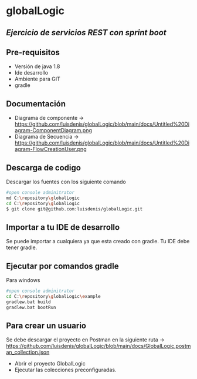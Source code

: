 # globalLogic

## _Ejercicio de servicios REST con sprint boot_

## Pre-requisitos

- Versión de java 1.8
- Ide desarrollo 
- Ambiente para GIT
- gradle

## Documentación
- Diagrama de componente -> https://github.com/luisdenis/globalLogic/blob/main/docs/Untitled%20Diagram-ComponentDiagram.png
- Diagrama de Secuencia -> https://github.com/luisdenis/globalLogic/blob/main/docs/Untitled%20Diagram-FlowCreationUser.png

## Descarga de codigo
Descargar los fuentes con los siguiente comando
```sh
#open console adminitrator
md C:\repository\globalLogic
cd C:\repository\globalLogic
$ git clone git@github.com:luisdenis/globalLogic.git
```
## Importar a tu IDE de desarrollo
Se puede importar a cualquiera ya que esta creado con gradle. Tu IDE debe tener gradle. 

## Ejecutar por  comandos gradle
Para windows
```sh
#open console adminitrator
cd C:\repository\globalLogic\example
gradlew.bat build
gradlew.bat bootRun
```

## Para crear un usuario 
Se debe descargar el proyecto en Postman en la siguiente ruta -> https://github.com/luisdenis/globalLogic/blob/main/docs/GlobalLogic.postman_collection.json
- Abrir el proyecto GlobalLogic
- Ejecutar las colecciones preconfiguradas.



